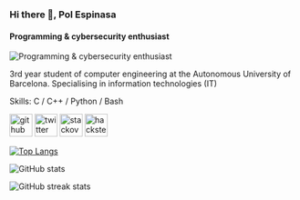 ### Hi there 👋, Pol Espinasa
#### Programming & cybersecurity enthusiast
![Programming & cybersecurity enthusiast](https://thumbs.dreamstime.com/b/bandera-horizontal-con-las-manos-que-mecanograf%C3%ADan-en-el-teclado-del-ordenador-port%C3%A1til-los-diversos-dispositivos-electr%C3%B3nicos-125917922.jpg)

3rd year student of computer engineering at the Autonomous University of Barcelona. Specialising in information technologies (IT)

Skills: C / C++ / Python / Bash



[<img src='https://cdn.jsdelivr.net/npm/simple-icons@3.0.1/icons/github.svg' alt='github' height='40'>](https://github.com/polespinasa)  [<img src='https://cdn.jsdelivr.net/npm/simple-icons@3.0.1/icons/twitter.svg' alt='twitter' height='40'>](https://twitter.com/sliv3r__)  [<img src='https://cdn.jsdelivr.net/npm/simple-icons@3.0.1/icons/stackoverflow.svg' alt='stackoverflow' height='40'>](https://stackoverflow.com/users/15185908)  [<img src='https://cdn.jsdelivr.net/npm/simple-icons@3.0.1/icons/hackster.svg' alt='hackster' height='40'>](https://app.hackthebox.com/profile/388617)  

[![Top Langs](https://github-readme-stats.vercel.app/api/top-langs/?username=polespinasa)](https://github.com/anuraghazra/github-readme-stats)

![GitHub stats](https://github-readme-stats.vercel.app/api?username=polespinasa&show_icons=true&count_private=true)  

![GitHub streak stats](https://github-readme-streak-stats.herokuapp.com/?user=polespinasa)  


